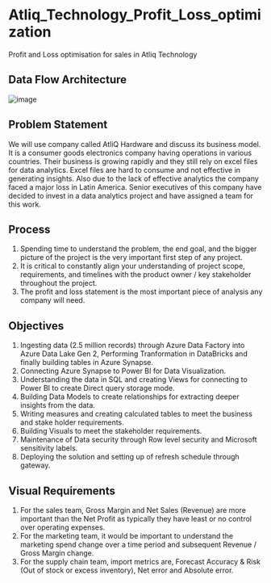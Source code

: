 # Atliq_Technology_Profit_Loss_optimization
Profit and Loss optimisation for sales in Atliq Technology

## Data Flow Architecture

![image](https://github.com/Mith1201/Atliq_Technology_Profit_Loss_optimization/assets/102762042/1224f75e-3540-4e2e-9d91-ade27683e16f)


## Problem Statement
We will use company called AtliQ Hardware and discuss its business model. It is a consumer goods electronics company having operations in various countries. Their business is growing rapidly and they still rely on excel files for data analytics. Excel files are hard to consume and not effective in generating insights. Also due to the lack of effective analytics the company faced a major loss in Latin America.
Senior executives of this company have decided to invest in a data analytics project and have assigned a team for this work.

## Process
1. Spending time to understand the problem, the end goal, and the bigger picture of the project is the very important first step of any project.
2. It is critical to constantly align your understanding of project scope, requirements, and timelines with the product owner / key stakeholder throughout the project.
3. The profit and loss statement is the most important piece of analysis any company will need.

## Objectives
1. Ingesting data (2.5 million records) through Azure Data Factory into Azure Data Lake Gen 2, Performing Tranformation in DataBricks and finally building tables in Azure Synapse.
2. Connecting Azure Synapse to Power BI for Data Visualization. 
3. Understanding the data in SQL and creating Views for connecting to Power BI to create Direct query storage mode.
4. Building Data Models to create relationships for extracting deeper insights from the data. 
5. Writing measures and creating calculated tables to meet the business and stake holder requirements.
6. Building Visuals to meet the stakeholder requirements.
7. Maintenance of Data security through Row level security and Microsoft sensitivity labels.
8. Deploying the solution and setting up of refresh schedule through gateway. 

## Visual Requirements
1. For the sales team, Gross Margin and Net Sales (Revenue) are more important than the Net Profit as typically they have least or no control over operating expenses.
2. For the marketing team, it would be important to understand the marketing spend change over a time period and subsequent Revenue / Gross Margin change.
3. For the supply chain team, import metrics are, Forecast Accuracy & Risk (Out of stock or excess inventory), Net error and Absolute error.
